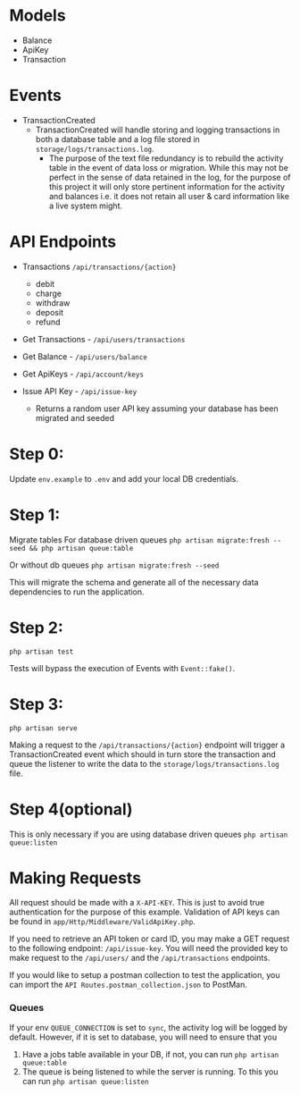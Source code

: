 # Models
 - Balance
 - ApiKey
 - Transaction

# Events
- TransactionCreated
    - TransactionCreated will handle storing and logging transactions in both a database table and a log file stored in `storage/logs/transactions.log`. 
        - The purpose of the text file redundancy is to rebuild the activity table in the event of data loss or migration. While this may not be perfect in the sense of data retained in the log, for the purpose of this project it will only store pertinent information for the activity and balances i.e. it does not retain all user & card information like a live system might.

# API Endpoints
- Transactions `/api/transactions/{action}`
    - debit
    - charge
    - withdraw
    - deposit
    - refund

- Get Transactions - `/api/users/transactions`
- Get Balance - `/api/users/balance`
- Get ApiKeys - `/api/account/keys`

- Issue API Key - `/api/issue-key`
    - Returns a random user API key assuming your database has been migrated and seeded

# Step 0:
Update `env.example` to `.env` and add your local DB credentials.

# Step 1:
Migrate tables
For database driven queues
`php artisan migrate:fresh --seed && php artisan queue:table`

Or without db queues
`php artisan migrate:fresh --seed`

This will migrate the schema and generate all of the necessary data dependencies to run the application.

# Step 2: 
`php artisan test`

Tests will bypass the execution of Events with `Event::fake()`.

# Step 3: 
`php artisan serve`

Making a request to the `/api/transactions/{action}` endpoint will trigger a TransactionCreated event which should in turn store the transaction and queue the listener to write the data to the `storage/logs/transactions.log` file.

# Step 4(optional)
This is only necessary if you are using database driven queues
`php artisan queue:listen`

# Making Requests
All request should be made with a `X-API-KEY`. This is just to avoid true authentication for the purpose of this example. Validation of API keys can be found in `app/Http/Middleware/ValidApiKey.php`.

If you need to retrieve an API token or card ID, you may make a GET request to the following endpoint:
`/api/issue-key`. You will need the provided key to make request to the `/api/users/` and the `/api/transactions` endpoints.

If you would like to setup a postman collection to test the application, you can import the `API Routes.postman_collection.json` to PostMan.

### Queues
If your env `QUEUE_CONNECTION` is set to `sync`, the activity log will be logged by default. However, if it is set to database, you will need to ensure that you 

1) Have a jobs table available in your DB, if not, you can run `php artisan queue:table` 
2) The queue is being listened to while the server is running. To this you can run `php artisan queue:listen`




